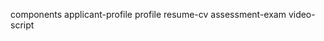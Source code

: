 components
  applicant-profile
    profile
    resume-cv
    assessment-exam
    video-script

<tab>

<tabContent />